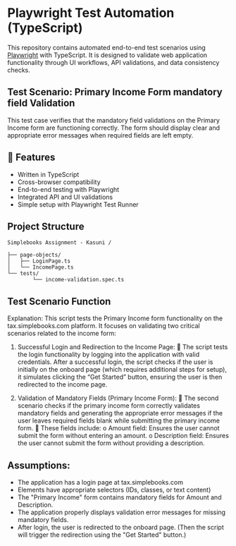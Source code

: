 # Playwright Test Automation (TypeScript)

This repository contains automated end-to-end test scenarios using [Playwright](https://playwright.dev/) with TypeScript. It is designed to validate web application functionality through UI workflows, API validations, and data consistency checks. 

## Test Scenario: Primary Income Form mandatory field Validation

This test case verifies that the mandatory field validations on the Primary Income form are functioning correctly. The form should display clear and appropriate error messages when required fields are left empty.

## 🚀 Features

- Written in TypeScript
- Cross-browser compatibility
- End-to-end testing with Playwright
- Integrated API and UI validations
- Simple setup with Playwright Test Runner


## Project Structure

	Simplebooks Assignment - Kasuni /

	├── page-objects/
	│   ├── LoginPage.ts
	│   └── IncomePage.ts
	└── tests/
    	    └── income-validation.spec.ts

## Test Scenario Function

Explanation: This script tests the Primary Income form functionality on the tax.simplebooks.com platform. It focuses on validating two critical scenarios related to the income form:
1. Successful Login and Redirection to the Income Page:
	 The script tests the login functionality by logging into the application with valid credentials. After a successful login, the script checks if the user is initially on the onboard page (which requires additional steps for setup), it simulates clicking the “Get Started” button, ensuring the user is then redirected to the income page.

2. Validation of Mandatory Fields (Primary Income Form):
	 The second scenario checks if the primary income form correctly validates mandatory fields and generating the appropriate error messages if the user leaves required fields blank while submitting the primary income form.
	 These fields include:
	   o Amount field: Ensures the user cannot submit the form without entering an amount.
	   o Description field: Ensures the user cannot submit the form without providing a description.

## Assumptions:
- The application has a login page at tax.simplebooks.com
- Elements have appropriate selectors (IDs, classes, or text content)
- The "Primary Income" form contains mandatory fields for Amount and Description.
- The application properly displays validation error messages for missing mandatory fields.
- After login, the user is redirected to the onboard page. (Then the script will trigger the redirection using the "Get Started" button.)
